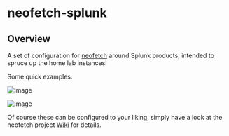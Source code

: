 # neofetch-splunk

## Overview

A set of configuration for [neofetch](https://github.com/dylanaraps/neofetch) around Splunk products, intended to spruce up the home lab instances!

Some quick examples:

![image](https://user-images.githubusercontent.com/58239192/191533878-a3be40a7-171c-4065-99d7-6d8ce516bd78.png)

![image](https://user-images.githubusercontent.com/58239192/191534203-74902949-429f-4668-abd1-bf6220af03a6.png)

Of course these can be configured to your liking, simply have a look at the neofetch project [Wiki](https://github.com/dylanaraps/neofetch/wiki) for details.
